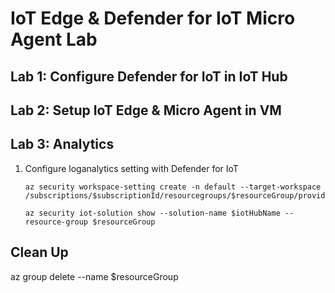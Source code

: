 # IoT Edge & Defender for IoT Micro Agent Lab

## Lab 1: Configure Defender for IoT in IoT Hub


## Lab 2: Setup IoT Edge & Micro Agent in VM


## Lab 3: Analytics

1. Configure loganalytics setting with Defender for IoT
    ```
    az security workspace-setting create -n default --target-workspace /subscriptions/$subscriptionId/resourcegroups/$resourceGroup/providers/Microsoft.OperationalInsights/workspaces/$loganalyticsws
    
    az security iot-solution show --solution-name $iotHubName --resource-group $resourceGroup

    ```

## Clean Up
az group delete --name $resourceGroup




